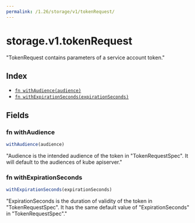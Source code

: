 ```yaml
---
permalink: /1.26/storage/v1/tokenRequest/
---
```


# storage.v1.tokenRequest

"TokenRequest contains parameters of a service account token."

## Index

* [`fn withAudience(audience)`](#fn-withaudience)
* [`fn withExpirationSeconds(expirationSeconds)`](#fn-withexpirationseconds)

## Fields

### fn withAudience

```ts
withAudience(audience)
```

"Audience is the intended audience of the token in \"TokenRequestSpec\". It will default to the audiences of kube apiserver."

### fn withExpirationSeconds

```ts
withExpirationSeconds(expirationSeconds)
```

"ExpirationSeconds is the duration of validity of the token in \"TokenRequestSpec\". It has the same default value of \"ExpirationSeconds\" in \"TokenRequestSpec\"."